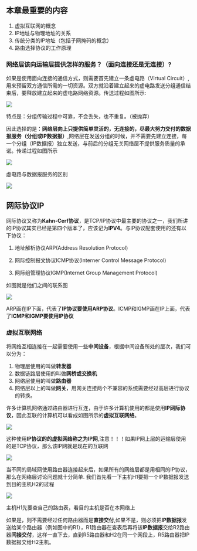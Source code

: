 ## 本章最重要的内容

1. 虚拟互联网的概念
2. IP地址与物理地址的关系
3. 传统分类的IP地址（包括子网掩码的概念）
4. 路由选择协议的工作原理

### 网络层该向运输层提供怎样的服务？（面向连接还是无连接）?

如果是使用面向连接的通信方式，则需要首先建立一条虚电路（Virtual Circuit）,用来预留双方通信所需的一切资源。双方就沿着建立起来的虚电路发送分组通信结束后，要释放建立起来的虚电路网络资源。传送过程如图所示:
   
![](https://img2020.cnblogs.com/blog/2361214/202108/2361214-20210804013058203-949580540.png)


特点是：分组传输过程中可靠，不会丢失，也不重复。（被抛弃）

因此选择的是：**网络层向上只提供简单灵活的，无连接的，尽最大努力交付的数据报服务（分组或IP数据报）**,网络层在发送分组的时候，并不需要先建立连接，每一个分组（IP数据报）独立发送，与前后的分组无关网络层不提供服务质量的承诺。传递过程如图所示

![](https://img2020.cnblogs.com/blog/2361214/202108/2361214-20210804013114668-1481148623.png)

 
虚电路与数据报服务的区别

![](https://img2020.cnblogs.com/blog/2361214/202108/2361214-20210804013133485-320215226.png)


## 网际协议IP

网际协议又称为**Kahn-Cerf协议**，是TCP/IP协议中最主要的协议之一，我们所讲的IP协议其实已经是第四个版本了，应该记为**IPV4**。与IP协议配套使用的还有以下协议：

1. 地址解析协议ARP(Address Resolution Protocol)

2. 网际控制报文协议ICMP协议(Interner Control Message Protocol)

3. 网际组管理协议IGMP(Internet Group Management Protocol)

如图就是他们之间的联系图

![](https://img2020.cnblogs.com/blog/2361214/202108/2361214-20210804013153261-663647883.png)
 
ARP画在IP下面，代表了**IP协议要使用ARP协议**。ICMP和IGMP画在IP上面，代表了**ICMP和IGMP要使用IP协议**

### 虚拟互联网络

将网络互相连接在一起需要使用一些**中间设备**，根据中间设备所处的层次，我们可以分为：

1. 物理层使用的叫做**转发器**
2. 数据链路层使用的叫做**网桥或交换机**
3. 网络层使用的叫做**路由器**
4. 网络层以上的叫做**网关**，用网关连接两个不兼容的系统需要经过高层进行协议的转换。

许多计算机网络通过路由器进行互连，由于许多计算机使用的都是使用**IP网际协议**，因此互联的计算机可以看成如图所示的**虚拟互联网络**。

![](https://img2020.cnblogs.com/blog/2361214/202108/2361214-20210804013224641-705640694.png)

这种使用**IP协议的的虚拟网络称之为IP网**,注意！！！如果IP网上层的运输层使用的是TCP协议，那么该IP网就是现在的互联网

![](https://img2020.cnblogs.com/blog/2361214/202108/2361214-20210804013249096-1330712312.png)

当不同的局域网使用路由器连接起来后，如果所有的网络层都是用相同的IP协议，那么在网络层讨论问题就十分简单.
我们首先看一下主机H1要把一个IP数据报发送到目的主机H2的过程

![](https://img2020.cnblogs.com/blog/2361214/202108/2361214-20210804013315056-1328119494.png)

主机H1先要查自己的路由表，看目的主机是否在本网络上

如果是，则不需要经过任何路由器而是**直接交付**,如果不是，则必须把**IP数据报**发送给某个路由器（例如图中的R1），R1路由器在查表后再将该**IP数据报**交给R2路由器**间接交付**，这样一直下去，直到R5路由器和H2在同一个网段上，R5路由器把IP数据报交给H2主机。
